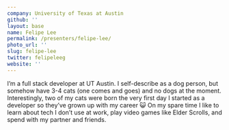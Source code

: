 ```yaml
---
company: University of Texas at Austin
github: ''
layout: base
name: Felipe Lee
permalink: /presenters/felipe-lee/
photo_url: ''
slug: felipe-lee
twitter: felipeleeg
website: ''
---
```


I’m a full stack developer at UT Austin. I self-describe as a dog person, but somehow have 3-4 cats (one comes and goes) and no dogs at the moment. Interestingly, two of my cats were born the very first day I started as a developer so they’ve grown up with my career :smiley_cat: On my spare time I like to learn about tech I don’t use at work, play video games like Elder Scrolls, and spend with my partner and friends.